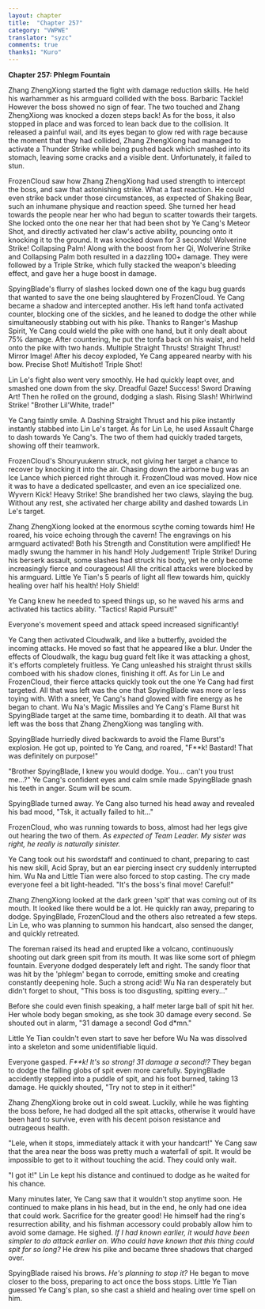```yaml
---
layout: chapter
title:  "Chapter 257"
category: "VWPWE"
translator: "syzc"
comments: true
thanks1: "Kuro"
---
```


**Chapter 257: Phlegm Fountain**

Zhang ZhengXiong started the fight with damage reduction skills. He held his warhammer as his armguard collided with the boss. Barbaric Tackle! However the boss showed no sign of fear. The two touched and Zhang ZhengXiong was knocked a dozen steps back! As for the boss, it also stopped in place and was forced to lean back due to the collision. It released a painful wail, and its eyes began to glow red with rage because the moment that they had collided, Zhang ZhengXiong had managed to activate a Thunder Strike while being pushed back which smashed into its stomach, leaving some cracks and a visible dent. Unfortunately, it failed to stun. 

FrozenCloud saw how Zhang ZhengXiong had used strength to intercept the boss, and saw that astonishing strike. What a fast reaction. He could even strike back under those circumstances, as expected of Shaking Bear, such an inhumane physique and reaction speed. She turned her head towards the people near her who had begun to scatter towards their targets. She locked onto the one near her that had been shot by Ye Cang's Meteor Shot, and directly activated her claw's active ability, pouncing onto it knocking it to the ground. It was knocked down for 3 seconds! Wolverine Strike! Collapsing Palm! Along with the boost from her Qi, Wolverine Strike and Collapsing Palm both resulted in a dazzling 100+ damage. They were followed by a Triple Strike, which fully stacked the weapon's bleeding effect, and gave her a huge boost in damage.

SpyingBlade's flurry of slashes locked down one of the kagu bug guards that wanted to save the one being slaughtered by FrozenCloud. Ye Cang became a shadow and intercepted another. His left hand tonfa activated counter, blocking one of the sickles, and he leaned to dodge the other while simultaneously stabbing out with his pike. Thanks to Ranger's Mashup Spirit, Ye Cang could wield the pike with one hand, but it only dealt about 75% damage. After countering, he put the tonfa back on his waist, and held onto the pike with two hands. Multiple Straight Thrusts! Straight Thrust! Mirror Image! After his decoy exploded, Ye Cang appeared nearby with his bow. Precise Shot! Multishot! Triple Shot!

Lin Le's fight also went very smoothly. He had quickly leapt over, and smashed one down from the sky. Dreadful Gaze! Success! Sword Drawing Art! Then he rolled on the ground, dodging a slash. Rising Slash! Whirlwind Strike! "Brother Lil'White, trade!"

Ye Cang faintly smile. A Dashing Straight Thrust and his pike instantly instantly stabbed into Lin Le's target. As for Lin Le, he used Assault Charge to dash towards Ye Cang's. The two of them had quickly traded targets, showing off their teamwork.

FrozenCloud's Shouryuukenn struck, not giving her target a chance to recover by knocking it into the air. Chasing down the airborne bug was an Ice Lance which pierced right through it. FrozenCloud was moved. How nice it was to have a dedicated spellcaster, and even an ice specialized one. Wyvern Kick! Heavy Strike! She brandished her two claws, slaying the bug. Without any rest, she activated her charge ability and dashed towards Lin Le's target.

Zhang ZhengXiong looked at the enormous scythe coming towards him! He roared, his voice echoing through the cavern! The engravings on his armguard activated! Both his Strength and Constitution were amplified! He madly swung the hammer in his hand! Holy Judgement! Triple Strike! During his berserk assault, some slashes had struck his body, yet he only become increasingly fierce and courageous! All the critical attacks were blocked by his armguard. Little Ye Tian's 5 pearls of light all flew towards him, quickly healing over half his health! Holy Shield!

Ye Cang knew he needed to speed things up, so he waved his arms and activated his tactics ability. "Tactics! Rapid Pursuit!"

Everyone's movement speed and attack speed increased significantly!

Ye Cang then activated Cloudwalk, and like a butterfly, avoided the incoming attacks. He moved so fast that he appeared like a blur. Under the effects of Cloudwalk, the kagu bug guard felt like it was attacking a ghost, it's efforts completely fruitless. Ye Cang unleashed his straight thrust skills comboed with his shadow clones, finishing it off. As for Lin Le and FrozenCloud, their fierce attacks quickly took out the one Ye Cang had first targeted. All that was left was the one that SpyingBlade was more or less toying with. With a sneer, Ye Cang's hand glowed with fire energy as he began to chant. Wu Na's Magic Missiles and Ye Cang's Flame Burst hit SpyingBlade target at the same time, bombarding it to death. All that was left was the boss that Zhang ZhengXiong was tangling with.

SpyingBlade hurriedly dived backwards to avoid the Flame Burst's explosion. He got up, pointed to Ye Cang, and roared, "F\*\*k! Bastard! That was definitely on purpose!"

"Brother SpyingBlade, I knew you would dodge. You... can't you trust me...?" Ye Cang's confident eyes and calm smile made SpyingBlade gnash his teeth in anger. Scum will be scum.

SpyingBlade turned away. Ye Cang also turned his head away and revealed his bad mood, "Tsk, it actually failed to hit..."

FrozenCloud, who was running towards to boss, almost had her legs give out hearing the two of them. *As expected of Team Leader. My sister was right, he really is naturally sinister.*

Ye Cang took out his swordstaff and continued to chant, preparing to cast his new skill, Acid Spray, but an ear piercing insect cry suddenly interrupted him. Wu Na and Little Tian were also forced to stop casting. The cry made everyone feel a bit light-headed. "It's the boss's final move! Careful!"

Zhang ZhengXiong looked at the dark green 'spit' that was coming out of its mouth. It looked like there would be a lot. He quickly ran away, preparing to dodge. SpyingBlade, FrozenCloud and the others also retreated a few steps. Lin Le, who was planning to summon his handcart, also sensed the danger, and quickly retreated.

The foreman raised its head and erupted like a volcano, continuously shooting out dark green spit from its mouth. It was like some sort of phlegm fountain. Everyone dodged desperately left and right. The sandy floor that was hit by the 'phlegm' began to corrode, emitting smoke and creating constantly deepening hole. Such a strong acid! Wu Na ran desperately but didn't forget to shout, "This boss is too disgusting, spitting every..."

Before she could even finish speaking, a half meter large ball of spit hit her. Her whole body began smoking, as she took 30 damage every second. Se shouted out in alarm, "31 damage a second! God d\*mn."

Little Ye Tian couldn't even start to save her before Wu Na was dissolved into a skeleton and some unidentifiable liquid.

Everyone gasped. *F\*\*k! It's so strong! 31 damage a second!?* They began to dodge the falling globs of spit even more carefully. SpyingBlade accidently stepped into a puddle of spit, and his foot burned, taking 13 damage. He quickly shouted, "Try not to step in it either!"

Zhang ZhengXiong broke out in cold sweat. Luckily, while he was fighting the boss before, he had dodged all the spit attacks, otherwise it would have been hard to survive, even with his decent poison resistance and outrageous health.

"Lele, when it stops, immediately attack it with your handcart!" Ye Cang saw that the area near the boss was pretty much a waterfall of spit. It would be impossible to get to it without touching the acid. They could only wait.

"I got it!" Lin Le kept his distance and continued to dodge as he waited for his chance.

Many minutes later, Ye Cang saw that it wouldn't stop anytime soon. He continued to make plans in his head, but in the end, he only had one idea that could work. Sacrifice for the greater good! He himself had the ring's resurrection ability, and his fishman accessory could probably allow him to avoid some damage. He sighed. *If I had known earlier, it would have been simpler to do attack earlier on. Who could have known that this thing could spit for so long?* He drew his pike and became three shadows that charged over. 

SpyingBlade raised his brows. *He's planning to stop it?* He began to move closer to the boss, preparing to act once the boss stops. Little Ye Tian guessed Ye Cang's plan, so she cast a shield and healing over time spell on him.
